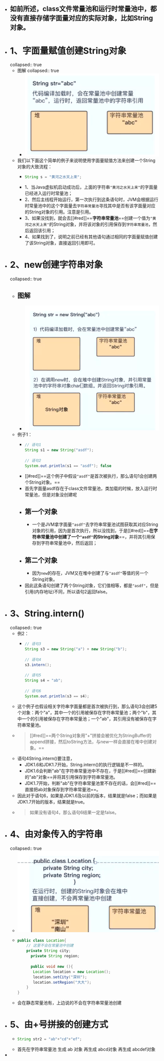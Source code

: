 - ## 如前所述，class文件常量池和运行时常量池中，都没有直接存储字面量对应的实际对象，比如String对象。
- # 1、字面量赋值创建String对象
  collapsed:: true
	- 图解
	  collapsed:: true
		- ![image.png](../assets/image_1689593668659_0.png)
	- 我们以下面这个简单的例子来说明使用字面量赋值方法来创建一个String对象的大致流程：
		- ```java
		  String s = "黄河之水天上来";
		  ```
		- 1、当Java虚拟机启动成功后，上面的字符串`"黄河之水天上来"`的字面量已经进入运行时常量池；
		- 2、然后主线程开始运行，第一次执行到这条语句时，JVM会根据运行时常量池中的这个字面量去`字符串常量池`寻找其中是否有该字面量对应的String对象的引用。注意是引用。
		- 3、如果没找到，就会去[[#red]]==**字符串常量池**==创建一个值为`"黄河之水天上来"`的String对象，并将该对象的引用保存到`字符串常量池`，然后返回该引用；
		- 4、如果找到了，说明之前已经有其他语句通过相同的字面量赋值创建了该String对象，直接返回引用即可。
- # 2、new创建字符串对象
  collapsed:: true
	- ## 图解
		- ![image.png](../assets/image_1689593740524_0.png)
	- 例子1：
		- ```java
		  // 语句1
		  String s1 = new String("asdf");
		  
		  // 语句2
		  System.out.println(s1 == "asdf"); false
		  ```
		- [[#red]]==这个例子中假设`"asdf"`是首次被执行，那么语句1会创建两个String对象。==
		- 首先字面量asdf存在于class文件常量池，类加载的时候，放入运行时常量池，但是对象没创建呢
		- ## 第一个对象
			- 一个是JVM拿字面量`"asdf"`去字符串常量池试图获取其对应String对象的引用，因为是首次执行，所以没找到，于是[[#red]]==**在字符串常量池中创建了一个`"asdf"`的String对象**==，并将其引用保存到字符串常量池中，然后返回；
		- ## 第二个对象
			- 因为`new`的存在，JVM又在堆中创建了与`"asdf"`等值的另一个String对象。
		- 因此这条语句创建了两个String对象，它们值相等，都是`"asdf"`，但是引用(内存地址)不同，所以语句2返回false。
- # 3、String.intern()
  collapsed:: true
	- 例2：
		- ```java
		  // 语句3
		  String s3 = new String("a") + new String("b");
		  
		  // 语句4
		  s3.intern();
		  
		  // 语句5
		  String s4 = "ab";
		  
		  // 语句6
		  System.out.println(s3 == s4);
		  ```
	- 这个例子也假设相关字符串字面量都是首次被执行到，那么语句3会创建5个对象：两个"a"，其中一个的引用被保存在字符串常量池；两个"b"，其中一个的引用被保存在字符串常量池；一个"ab"，其引用没有被保存在字符串常量池。
	- > [[#red]]==两个String对象用"+"拼接会被优化为StringBuffer的append拼接，然后toString方法，与new一样会直接在堆中创建对象。==
	- 语句4String.intern()要注意，
		- JDK1.6和JDK1.7开始，String.intern()的执行逻辑是不一样的。
		- JDK1.6会判断"ab"在字符串常量池中不存在，于是[[#red]]==创建新的"ab"对象==并将其引用保存到字符串常量池。
		- JDK1.7开始，判断"ab"在字符串常量池里不存在的话，会[[#red]]==直接把ab对象保存到字符串常量池==。
	- 因此对于语句6，如果是JDK1.6及以前的版本，结果就是false；而如果是JDK1.7开始的版本，结果就是true。
	- > 如果没有语句4，那么语句6结果一定是false。
- # 4、由对象传入的字符串
  collapsed:: true
	- ![image.png](../assets/image_1689596201951_0.png)
	- ```java
	  public class Location{
	      // 这里不会在常量池中创建
	      private String city;
	    	private String region;
	    	
	    	public void new (){
	         Location location = new Location();
	         location.setCity("深圳");
	         location.setRegion("大大");	
	      }
	  }
	  ```
	- 会在静态常量池有，上边说的不会在字符串常量池创建
- # 5、由+号拼接的创建方式
	- ```java
	  String str2 = "ab"+"cd"+"ef";
	  ```
	- 首先在字符串常量池 生成 ab 对象 再生成 abcd对象   再生成 abcdef对象
-